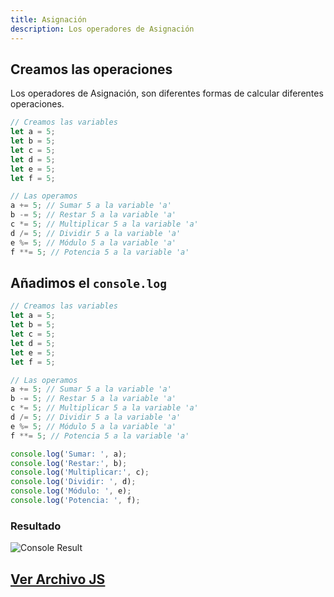 ```yaml
---
title: Asignación
description: Los operadores de Asignación
---
```

## Creamos las operaciones
Los operadores de Asignación, son diferentes formas de calcular diferentes operaciones.
```js title="02-asignacion.js"
// Creamos las variables
let a = 5;
let b = 5;
let c = 5;
let d = 5;
let e = 5;
let f = 5;

// Las operamos
a += 5; // Sumar 5 a la variable 'a'
b -= 5; // Restar 5 a la variable 'a'
c *= 5; // Multiplicar 5 a la variable 'a'
d /= 5; // Dividir 5 a la variable 'a'
e %= 5; // Módulo 5 a la variable 'a'
f **= 5; // Potencia 5 a la variable 'a'
```
## Añadimos el `console.log`
```js {17, 18, 19, 20, 21, 22} title="02-asignacion.js (console.log)"
// Creamos las variables
let a = 5;
let b = 5;
let c = 5;
let d = 5;
let e = 5;
let f = 5;

// Las operamos
a += 5; // Sumar 5 a la variable 'a'
b -= 5; // Restar 5 a la variable 'a'
c *= 5; // Multiplicar 5 a la variable 'a'
d /= 5; // Dividir 5 a la variable 'a'
e %= 5; // Módulo 5 a la variable 'a'
f **= 5; // Potencia 5 a la variable 'a'

console.log('Sumar: ', a);
console.log('Restar:', b);
console.log('Multiplicar:', c);
console.log('Dividir: ', d);
console.log('Módulo: ', e);
console.log('Potencia: ', f);
```
### Resultado
![Console Result](/img/02-operadores/02-asignacion.png)

## [Ver Archivo JS](/js/02-operadores/02-asignacion.js)

